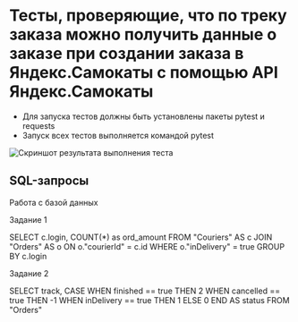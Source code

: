 ﻿# Тесты, проверяющие, что по треку заказа можно получить данные о заказе при создании заказа в Яндекс.Самокаты с помощью API Яндекс.Самокаты
- Для запуска тестов должны быть установлены пакеты pytest и requests
- Запуск всех тестов выполняется командой pytest

![**Скриншот результата выполнения теста** ](https://drive.google.com/file/d/1W9qB0YnrpX-y07tz-2xl5DdIVk2f5JUB/view?usp=sharing)

## SQL-запросы

Работа с базой данных

Задание 1

SELECT c.login,
COUNT(*) as ord_amount
FROM "Couriers" AS c
JOIN "Orders" AS o ON o."courierId" = c.id
WHERE o."inDelivery" = true 
GROUP BY c.login

Задание 2

SELECT track, 
CASE
WHEN finished == true THEN 2
WHEN canсelled == true THEN -1
WHEN inDelivery == true THEN 1
ELSE 0
END AS status
FROM "Orders"


